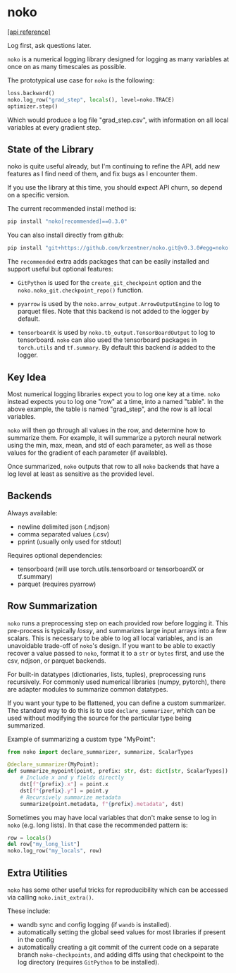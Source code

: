 # noko

[\[api reference\]](https://krzentner.github.io/noko/)

Log first, ask questions later.

`noko` is a numerical logging library designed for logging as many variables at once on as many timescales as possible.

The prototypical use case for `noko` is the following:

```python
loss.backward()
noko.log_row("grad_step", locals(), level=noko.TRACE)
optimizer.step()
```

Which would produce a log file "grad_step.csv", with information on all local variables at every gradient step.

## State of the Library

noko is quite useful already, but I'm continuing to refine the API, add new features as I find need of them, and fix bugs as I encounter them.

If you use the library at this time, you should expect API churn,
so depend on a specific version.

The current recommended install method is:

```sh
pip install "noko[recommended]==0.3.0"
```

You can also install directly from github:
```sh
pip install "git+https://github.com/krzentner/noko.git@v0.3.0#egg=noko[recommended]"
```

The `recommended` extra adds packages that can be easily installed and support useful but optional features:

 - `GitPython` is used for the `create_git_checkpoint` option and the `noko.noko_git.checkpoint_repo()` function.

 - `pyarrow` is used by the `noko.arrow_output.ArrowOutputEngine` to log to parquet files. Note that this backend is not added to the logger by default.

 - `tensorboardX` is used by `noko.tb_output.TensorBoardOutput` to log to tensorboard. `noko` can also used the tensorboard packages in `torch.utils` and `tf.summary`. By default this backend _is_ added to the logger.

## Key Idea

Most numerical logging libraries expect you to log one key at a time.
`noko` instead expects you to log one "row" at a time, into a named "table". In the above example, the table is named "grad_step", and the row is all local variables.

`noko` will then go through all values in the row, and determine how to summarize them.
For example, it will summarize a pytorch neural network using the min, max, mean, and std of each parameter, as well as those values for the gradient of each parameter (if available).

Once summarized, `noko` outputs that row to all `noko` backends that have a log level at least as sensitive as the provided level.

## Backends

Always available:
  - newline delimited json (.ndjson)
  - comma separated values (.csv)
  - pprint (usually only used for stdout)

Requires optional dependencies:
  - tensorboard (will use torch.utils.tensorboard or tensorboardX or tf.summary)
  - parquet (requires pyarrow)

## Row Summarization

`noko` runs a preprocessing step on each provided row before logging it.
This pre-process is typically *lossy*, and summarizes large input arrays into a few scalars.
This is necessary to be able to log all local variables, and is an unavoidable trade-off of `noko`'s design.
If you want to be able to exactly recover a value passed to `noko`, format it to a `str` or `bytes` first, and use the csv, ndjson, or parquet backends.

For built-in datatypes (dictionaries, lists, tuples), preprocessing runs recursively.
For commonly used numerical libraries (numpy, pytorch), there are adapter modules to summarize common datatypes.

If you want your type to be flattened, you can define a custom summarizer. The standard way to do this is to use `declare_summarizer`, which can be used without modifying the source for the particular type being summarized.

Example of summarizing a custom type "MyPoint":

```python
from noko import declare_summarizer, summarize, ScalarTypes

@declare_summarizer(MyPoint):
def summarize_mypoint(point, prefix: str, dst: dict[str, ScalarTypes]):
    # Include x and y fields directly
    dst[f"{prefix}.x"] = point.x
    dst[f"{prefix}.y"] = point.y
    # Recursively summarize metadata
    summarize(point.metadata, f"{prefix}.metadata", dst)
```

Sometimes you may have local variables that don't make sense to log in `noko` (e.g. long lists).
In that case the recommended pattern is:

```python
row = locals()
del row["my_long_list"]
noko.log_row("my_locals", row)
```

## Extra Utilities

`noko` has some other useful tricks for reproducibility which can be accessed via calling `noko.init_extra()`.

These include:
  - wandb sync and config logging (if `wandb` is installed).
  - automatically setting the global seed values for most
    libraries if present in the config
  - automatically creating a git commit of the current code on
    a separate branch `noko-checkpoints`, and adding diffs
    using that checkpoint to the log directory (requires `GitPython` to be installed).
